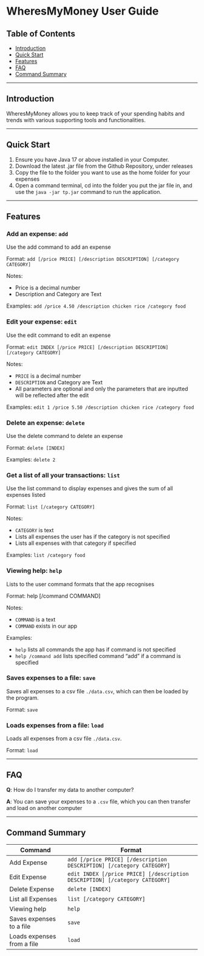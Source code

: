 # WheresMyMoney User Guide


## Table of Contents
- [Introduction](#introduction)
- [Quick Start](#quick-start)
- [Features](#features-)
- [FAQ](#faq)
- [Command Summary](#command-summary)

---

## Introduction

WheresMyMoney allows you to keep track of your spending habits and trends with various supporting tools and functionalities.

---

## Quick Start

1. Ensure you have Java 17 or above installed in your Computer.
2. Download the latest .jar file from the Github Repository, under releases
3. Copy the file to the folder you want to use as the home folder for your expenses
4. Open a command terminal, cd into the folder you put the jar file in, and use the `java -jar tp.jar` command to run the application.

---

## Features 


### Add an expense: `add`

Use the add command to add an expense

Format:  `add [/price PRICE] [/description DESCRIPTION] [/category CATEGORY]`

Notes:
- Price is a decimal number
- Description and Category are Text

Examples: `add /price 4.50 /description chicken rice /category food`

### Edit your expense: `edit`

Use the edit command to edit an expense

Format: `edit INDEX [/price PRICE] [/description DESCRIPTION] [/category CATEGORY]`

Notes:
- `PRICE` is a decimal number
- `DESCRIPTION` and Category are Text
- All parameters are optional and only the parameters that are inputted will be reflected after the edit
 
Examples: `edit 1 /price 5.50 /description chicken rice /category food`

### Delete an expense: `delete`

Use the delete command to delete an expense

Format:  `delete [INDEX]`

Examples: `delete 2`

### Get a list of all your transactions: `list`

Use the list command to display expenses and gives the sum of all expenses listed

Format:  `list [/category CATEGORY]`

Notes:
- `CATEGORY` is text
- Lists all expenses the user has if the category is not specified
- Lists all expenses with that category if specified

Examples: `list /category food`

### Viewing help: `help`

Lists to the user command formats that the app recognises

Format: help [/command COMMAND]

Notes:
- `COMMAND` is a text
- `COMMAND` exists in our app

Examples:
- `help`              lists all commands the app has if command is not specified
- `help /command add` lists specified command “add” if a command is specified

### Saves expenses to a file: `save`

Saves all expenses to a csv file `./data.csv`, which can then  be loaded by the program.

Format: `save`

### Loads expenses from a file: `load`

Loads all expenses from a csv file `./data.csv`.

Format: `load`

---

## FAQ

**Q**: How do I transfer my data to another computer? 

**A**: You can save your expenses to a `.csv` file, which you can then transfer and load on another computer 

---

## Command Summary


| Command     | Format                                                                | 
|-------------|-----------------------------------------------------------------------|
| Add Expense | `add [/price PRICE] [/description DESCRIPTION] [/category CATEGORY]`  |
 | Edit Expense | `edit INDEX [/price PRICE] [/description DESCRIPTION] [/category CATEGORY]` |
| Delete Expense | `delete [INDEX]` |
| List all Expenses |  `list [/category CATEGORY]` | 
| Viewing help | `help` |
| Saves expenses to a file | `save` |
| Loads expenses from a file | `load` |
